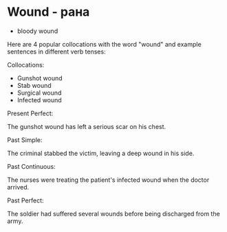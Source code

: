 # Wound - рана




- bloody wound

Here are 4 popular collocations with the word "wound" and example sentences in different verb tenses:

Collocations:

- Gunshot wound
- Stab wound
- Surgical wound
- Infected wound

Present Perfect:

The gunshot wound has left a serious scar on his chest.

Past Simple:

The criminal stabbed the victim, leaving a deep wound in his side.

Past Continuous:

The nurses were treating the patient's infected wound when the doctor arrived.

Past Perfect:

The soldier had suffered several wounds before being discharged from the army.